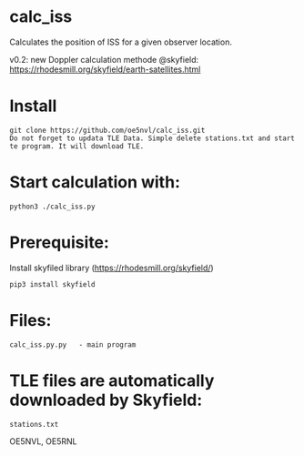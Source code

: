 # calc_iss
Calculates the position of ISS for a given observer location.

v0.2: new Doppler calculation methode @skyfield: https://rhodesmill.org/skyfield/earth-satellites.html


# Install
```
git clone https://github.com/oe5nvl/calc_iss.git
Do not forget to updata TLE Data. Simple delete stations.txt and start te program. It will download TLE.
```
# Start calculation with:
```
python3 ./calc_iss.py
```
# Prerequisite:

Install skyfiled library (https://rhodesmill.org/skyfield/)
```
pip3 install skyfield
```
# Files:
```
calc_iss.py.py   - main program
```

# TLE files are automatically downloaded by Skyfield:
```
stations.txt
```

OE5NVL, OE5RNL
